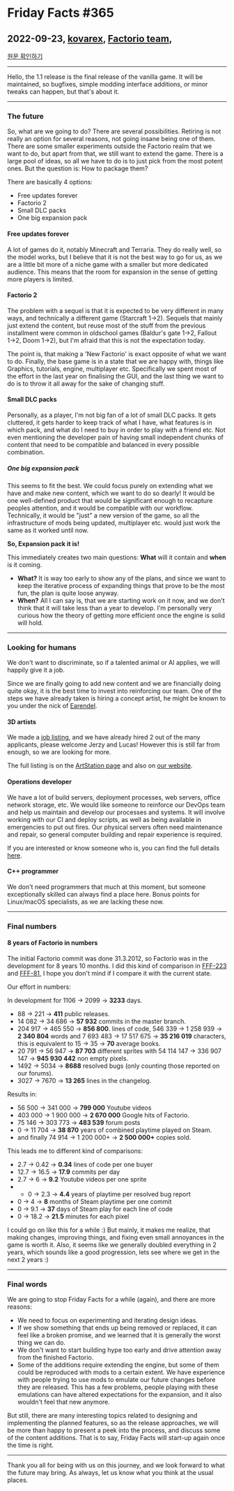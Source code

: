 # Friday Facts #365

## 2022-09-23, [kovarex](https://factorio.com/blog/author/kovarex), [Factorio team](https://factorio.com/blog/author/Factorio%20team), 

[원문 확인하기](https://factorio.com/blog/post/fff-365)

---

Hello,
the 1.1 release is the final release of the vanilla game. It will be maintained, so bugfixes, simple modding interface additions, or minor tweaks can happen, but that's about it.

---

### The future
So, what are we going to do? There are several possibilities. Retiring is not really an option for several reasons, not going insane being one of them. There are some smaller experiments outside the Factorio realm that we want to do, but apart from that, we still want to extend the game. There is a large pool of ideas, so all we have to do is to just pick from the most potent ones. But the question is: How to package them?

There are basically 4 options:

* Free updates forever
* Factorio 2
* Small DLC packs
* One big expansion pack

#### Free updates forever
A lot of games do it, notably Minecraft and Terraria. They do really well, so the model works, but I believe that it is not the best way to go for us, as we are a little bit more of a niche game with a smaller but more dedicated audience. This means that the room for expansion in the sense of getting more players is limited.

#### Factorio 2
The problem with a sequel is that it is expected to be very different in many ways, and technically a different game (Starcraft 1→2). Sequels that mainly just extend the content, but reuse most of the stuff from the previous installment were common in oldschool games (Baldur's gate 1→2, Fallout 1→2, Doom 1→2), but I'm afraid that this is not the expectation today.

The point is, that making a 'New Factorio' is exact opposite of what we want to do. Finally, the base game is in a state that we are happy with, things like Graphics, tutorials, engine, multiplayer etc. Specifically we spent most of the effort in the last year on finalising the GUI, and the last thing we want to do is to throw it all away for the sake of changing stuff.

#### Small DLC packs
Personally, as a player, I'm not big fan of a lot of small DLC packs. It gets cluttered, it gets harder to keep track of what I have, what features is in which pack, and what do I need to buy in order to play with a friend etc. Not even mentioning the developer pain of having small independent chunks of content that need to be compatible and balanced in every possible combination.

##### One big expansion pack
This seems to fit the best. We could focus purely on extending what we have and make new content, which we want to do so dearly! It would be one well-defined product that would be significant enough to recapture peoples attention, and it would be compatible with our workflow. Technically, it would be "just" a new version of the game, so all the infrastructure of mods being updated, multiplayer etc. would just work the same as it worked until now.

**So, Expansion pack it is!**

This immediately creates two main questions: **What** will it contain and **when** is it coming.

* **What?** It is way too early to show any of the plans, and since we want to keep the iterative process of expanding things that prove to be the most fun, the plan is quite loose anyway.
* **When?** All I can say is, that we are starting work on it now, and we don't think that it will take less than a year to develop. I'm personally very curious how the theory of getting more efficient once the engine is solid will hold.

---

### Looking for humans

We don't want to discriminate, so if a talented animal or AI applies, we will happily give it a job.

Since we are finally going to add new content and we are financially doing quite okay, it is the best time to invest into reinforcing our team. One of the steps we have already taken is hiring a concept artist, he might be known to you under the nick of [Earendel](https://mods.factorio.com/user/Earendel).

#### 3D artists
We made a [job listing](https://www.artstation.com/jobs/l6Ra), and we have already hired 2 out of the many applicants, please welcome Jerzy and Lucas! However this is still far from enough, so we are looking for more.

The full listing is on the [ArtStation page](https://www.artstation.com/jobs/l6Ra) and also on [our website](https://factorio.com/job/3D-artist).

#### Operations developer
We have a lot of build servers, deployment processes, web servers, office network storage, etc. We would like someone to reinforce our DevOps team and help us maintain and develop our processes and systems. It will involve working with our CI and deploy scripts, as well as being available in emergencies to put out fires. Our physical servers often need maintenance and repair, so general computer building and repair experience is required.

If you are interested or know someone who is, you can find the full details [here](https://factorio.com/job/operations-developer).

#### C++ programmer
We don't need programmers that much at this moment, but someone exceptionally skilled can always find a place here. Bonus points for Linux/macOS specialists, as we are lacking these now.

---

### Final numbers

#### 8 years of Factorio in numbers

The initial Factorio commit was done 31.3.2012, so Factorio was in the development for 8 years 10 months. I did this kind of comparison in [FFF-223](../201~300/223.md) and [FFF-81](../1~100/81.md), I hope you don't mind if I compare it with the current state.

Our effort in numbers:

In development for 1106 → 2099 → **3233** days.
* 88 → 221 → **411** public releases.
* 14 082 → 34 686 → **57 932** commits in the master branch.
* 204 917 → 465 550 → **856 800**. lines of code, 546 339 → 1 258 939 → **2 340 804** words and 7 693 483 → 17 517 675 → **35 216 019** characters, this is equivalent to 15 → 35 → **70** average books.
* 20 791 → 56 947 → **87 703** different sprites with 54 114 147 → 336 907 147 → **945 930 442** non empty pixels.
* 1492 → 5034 → **8688** resolved bugs (only counting those reported on our forums).
* 3027 → 7670 → **13 265** lines in the changelog.

Results in:

* 56 500 → 341 000 → **799 000** Youtube videos
* 403 000 → 1 900 000 → **2 670 000** Google hits of Factorio.
* 75 146 → 303 773 → **483 539** forum posts
* 0 → 11 704 → **38 870** years of combined playtime played on Steam.
* and finally 74 914 → 1 200 000+ → **2 500 000+** copies sold.

This leads me to different kind of comparisons:

* 2.7 → 0.42 → **0.34** lines of code per one buyer
* 12.7 → 16.5 → **17.9** commits per day
* 2.7 → 6 → **9.2** Youtube videos per one sprite
* * 0 → 2.3 → **4.4** years of playtime per resolved bug report
* 0 → 4 → **8** months of Steam playtime per one commit
* 0 → 9.1 → **37** days of Steam play for each line of code
* 0 → 18.2 → **21.5** minutes for each pixel

I could go on like this for a while :) But mainly, it makes me realize, that making changes, improving things, and fixing even small annoyances in the game is worth it. Also, it seems like we generally doubled everything in 2 years, which sounds like a good progression, lets see where we get in the next 2 years :)

---

### Final words
We are going to stop Friday Facts for a while (again), and there are more reasons:

* We need to focus on experimenting and iterating design ideas.
* If we show something that ends up being removed or replaced, it can feel like a broken promise, and we learned that it is generally the worst thing we can do.
* We don't want to start building hype too early and drive attention away from the finished Factorio.
* Some of the additions require extending the engine, but some of them could be reproduced with mods to a certain extent. We have experience with people trying to use mods to emulate our future changes before they are released. This has a few problems, people playing with these emulations can have altered expectations for the expansion, and it also wouldn't feel that new anymore.

But still, there are many interesting topics related to designing and implementing the planned features, so as the release approaches, we will be more than happy to present a peek into the process, and discuss some of the content additions. That is to say, Friday Facts will start-up again once the time is right.

---

Thank you all for being with us on this journey, and we look forward to what the future may bring. As always, let us know what you think at the usual places.